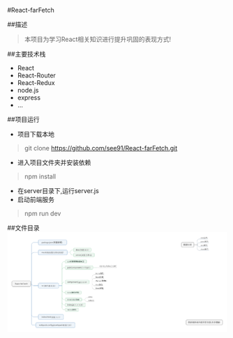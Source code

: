 #React-farFetch

##描述
> 本项目为学习React相关知识进行提升巩固的表现方式! 

##主要技术栈
- React
- React-Router
- React-Redux
- node.js
- express
- ...


##项目运行
- 项目下载本地
> git clone https://github.com/see91/React-farFetch.git
- 进入项目文件夹并安装依赖
> npm install 
- 在server目录下,运行server.js
- 启动前端服务
> npm run dev



##文件目录
![Alt text](./src/static/img/React-farFetch.png)